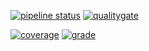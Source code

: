 [![pipeline status](https://gitlab.com/kamilgregorczyk/event-sourced-bank/badges/master/pipeline.svg)](https://gitlab.com/kamilgregorczyk/event-sourced-bank/commits/master)
[![qualitygate](https://sonarcloud.io/api/project_badges/measure?project=kamilgregorczyk_event-sourced-bank&metric=alert_status)](https://sonarcloud.io/dashboard?id=kamilgregorczyk_event-sourced-bank)

[![coverage](https://sonarcloud.io/api/project_badges/measure?project=kamilgregorczyk_event-sourced-bank&metric=coverage)](https://sonarcloud.io/dashboard?id=kamilgregorczyk_event-sourced-bank)
[![grade](https://sonarcloud.io/api/project_badges/measure?project=kamilgregorczyk_event-sourced-bank&metric=reliability_rating)](https://sonarcloud.io/dashboard?id=kamilgregorczyk_event-sourced-bank)
